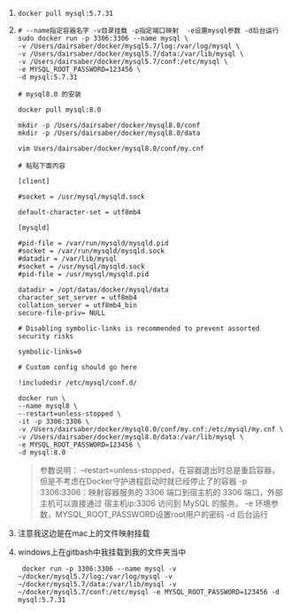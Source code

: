 1. ``` shell
   docker pull mysql:5.7.31
   ```

2. ```shell
   # --name指定容器名字 -v目录挂载 -p指定端口映射  -e设置mysql参数 -d后台运行
   sudo docker run -p 3306:3306 --name mysql \
   -v /Users/dairsaber/docker/mysql5.7/log:/var/log/mysql \
   -v /Users/dairsaber/docker/mysql5.7/data:/var/lib/mysql \
   -v /Users/dairsaber/docker/mysql5.7/conf:/etc/mysql \
   -e MYSQL_ROOT_PASSWORD=123456 \
   -d mysql:5.7.31
   
   ```

   ```shell
   # mysql8.0 的安装
   
   docker pull mysql:8.0
   
   mkdir -p /Users/dairsaber/docker/mysql8.0/conf
   mkdir -p /Users/dairsaber/docker/mysql8.0/data
   
   vim Users/dairsaber/docker/mysql8.0/conf/my.cnf
   
   # 粘贴下面内容
   ```
   
   ```
   [client]
   
   #socket = /usr/mysql/mysqld.sock
   
   default-character-set = utf8mb4
   
   [mysqld]
   
   #pid-file = /var/run/mysqld/mysqld.pid
   #socket = /var/run/mysqld/mysqld.sock
   #datadir = /var/lib/mysql
   #socket = /usr/mysql/mysqld.sock
   #pid-file = /usr/mysql/mysqld.pid
   
   datadir = /opt/datas/docker/mysql/data
   character_set_server = utf8mb4
   collation_server = utf8mb4_bin
   secure-file-priv= NULL
   
   # Disabling symbolic-links is recommended to prevent assorted security risks
   
   symbolic-links=0
   
   # Custom config should go here
   
   !includedir /etc/mysql/conf.d/
   ```
   
   ```shell
   docker run \
   --name mysql8 \
   --restart=unless-stopped \
   -it -p 3306:3306 \
   -v /Users/dairsaber/docker/mysql8.0/conf/my.cnf:/etc/mysql/my.cnf \
   -v /Users/dairsaber/docker/mysql8.0/data:/var/lib/mysql \
   -e MYSQL_ROOT_PASSWORD=123456 \
   -d mysql:8.0
   ```
   
   > 参数说明：
   > –restart=unless-stopped，在容器退出时总是重启容器，但是不考虑在Docker守护进程启动时就已经停止了的容器
   > -p 3306:3306：映射容器服务的 3306 端口到宿主机的 3306 端口，外部主机可以直接通过 宿主机ip:3306 访问到 MySQL 的服务。
   > -e 环境参数，MYSQL_ROOT_PASSWORD设置root用户的密码
   > -d 后台运行
   
   
   
3. 注意我这边是在mac上的文件映射挂载

4. windows上在gitbash中我挂载到我的文件夹当中

   ```shell
    docker run -p 3306:3306 --name mysql -v ~/docker/mysql5.7/log:/var/log/mysql -v ~/docker/mysql5.7/data:/var/lib/mysql -v ~/docker/mysql5.7/conf:/etc/mysql -e MYSQL_ROOT_PASSWORD=123456 -d mysql:5.7.31
   ```

   

   

